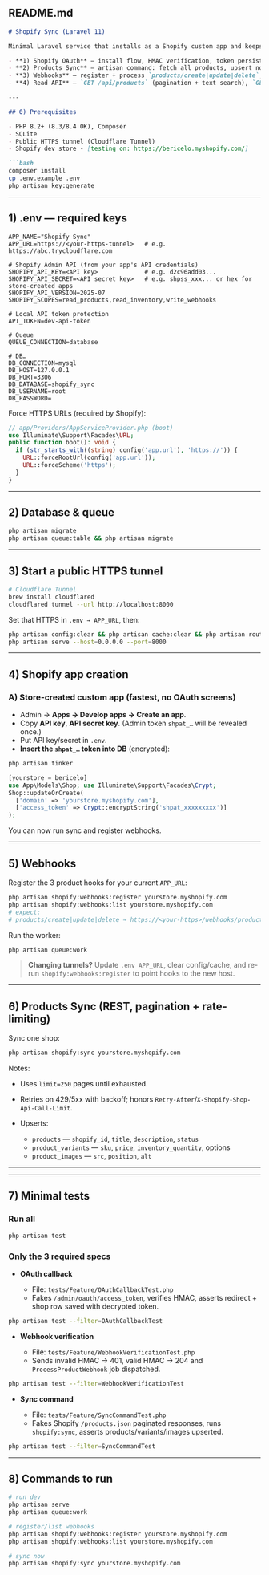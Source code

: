 ## README.md


````md
# Shopify Sync (Laravel 11)

Minimal Laravel service that installs as a Shopify custom app and keeps local products in sync.

- **1) Shopify OAuth** — install flow, HMAC verification, token persisted per shop.
- **2) Products Sync** — artisan command: fetch all products, upsert normalized schema (title, description, variants, prices, inventory, images) with pagination + rate-limit handling.
- **3) Webhooks** — register + process `products/create|update|delete`, verify signatures, queue worker executes processing.
- **4) Read API** — `GET /api/products` (pagination + text search), `GET /api/products/{id}` (variants & images), Bearer token auth.

---

## 0) Prerequisites

- PHP 8.2+ (8.3/8.4 OK), Composer
- SQLite
- Public HTTPS tunnel (Cloudflare Tunnel)
- Shopify dev store - [testing on: https://bericelo.myshopify.com/]

```bash
composer install
cp .env.example .env
php artisan key:generate
````

---

## 1) .env — required keys

```env
APP_NAME="Shopify Sync"
APP_URL=https://<your-https-tunnel>   # e.g. https://abc.trycloudflare.com

# Shopify Admin API (from your app's API credentials)
SHOPIFY_API_KEY=<API key>             # e.g. d2c96add03...
SHOPIFY_API_SECRET=<API secret key>   # e.g. shpss_xxx... or hex for store-created apps
SHOPIFY_API_VERSION=2025-07
SHOPIFY_SCOPES=read_products,read_inventory,write_webhooks

# Local API token protection
API_TOKEN=dev-api-token

# Queue
QUEUE_CONNECTION=database

# DB…
DB_CONNECTION=mysql
DB_HOST=127.0.0.1
DB_PORT=3306
DB_DATABASE=shopify_sync
DB_USERNAME=root
DB_PASSWORD=
```

Force HTTPS URLs (required by Shopify):

```php
// app/Providers/AppServiceProvider.php (boot)
use Illuminate\Support\Facades\URL;
public function boot(): void {
  if (str_starts_with((string) config('app.url'), 'https://')) {
    URL::forceRootUrl(config('app.url'));
    URL::forceScheme('https');
  }
}
```

---

## 2) Database & queue

```bash
php artisan migrate
php artisan queue:table && php artisan migrate
```

---

## 3) Start a public HTTPS tunnel

```bash
# Cloudflare Tunnel
brew install cloudflared
cloudflared tunnel --url http://localhost:8000
```

Set that HTTPS in `.env → APP_URL`, then:

```bash
php artisan config:clear && php artisan cache:clear && php artisan route:clear
php artisan serve --host=0.0.0.0 --port=8000
```

---

## 4) Shopify app creation

### A) Store-created custom app (fastest, no OAuth screens)

* Admin → **Apps → Develop apps → Create an app**.
* Copy **API key**, **API secret key**. (Admin token `shpat_…` will be revealed once.)
* Put API key/secret in `.env`.
* **Insert the `shpat_…` token into DB** (encrypted):

```bash
php artisan tinker
```

```php
[yourstore = bericelo]
use App\Models\Shop; use Illuminate\Support\Facades\Crypt;
Shop::updateOrCreate(
  ['domain' => 'yourstore.myshopify.com'],
  ['access_token' => Crypt::encryptString('shpat_xxxxxxxxx')]
);
```

You can now run sync and register webhooks.

---

## 5) Webhooks

Register the 3 product hooks for your current `APP_URL`:

```bash
php artisan shopify:webhooks:register yourstore.myshopify.com
php artisan shopify:webhooks:list yourstore.myshopify.com
# expect:
# products/create|update|delete → https://<your-https>/webhooks/products/<topic>
```

Run the worker:

```bash
php artisan queue:work
```

> **Changing tunnels?** Update `.env APP_URL`, clear config/cache, and re-run `shopify:webhooks:register` to point hooks to the new host.

---

## 6) Products Sync (REST, pagination + rate-limiting)

Sync one shop:

```bash
php artisan shopify:sync yourstore.myshopify.com
```

Notes:

* Uses `limit=250` pages until exhausted.
* Retries on 429/5xx with backoff; honors `Retry-After`/`X-Shopify-Shop-Api-Call-Limit`.
* Upserts:

    * `products` — `shopify_id`, `title`, `description`, `status`
    * `product_variants` — `sku`, `price`, `inventory_quantity`, options
    * `product_images` — `src`, `position`, `alt`

---

---

## 7) Minimal tests

### Run all

```bash
php artisan test
```

### Only the 3 required specs

* **OAuth callback**

    * File: `tests/Feature/OAuthCallbackTest.php`
    * Fakes `/admin/oauth/access_token`, verifies HMAC, asserts redirect + shop row saved with decrypted token.

```bash
php artisan test --filter=OAuthCallbackTest
```

* **Webhook verification**

    * File: `tests/Feature/WebhookVerificationTest.php`
    * Sends invalid HMAC → 401, valid HMAC → 204 and `ProcessProductWebhook` job dispatched.

```bash
php artisan test --filter=WebhookVerificationTest
```

* **Sync command**

    * File: `tests/Feature/SyncCommandTest.php`
    * Fakes Shopify `/products.json` paginated responses, runs `shopify:sync`, asserts products/variants/images upserted.

```bash
php artisan test --filter=SyncCommandTest
```
---


## 8) Commands to run

```bash
# run dev
php artisan serve
php artisan queue:work

# register/list webhooks
php artisan shopify:webhooks:register yourstore.myshopify.com
php artisan shopify:webhooks:list yourstore.myshopify.com

# sync now
php artisan shopify:sync yourstore.myshopify.com
```
 

 
